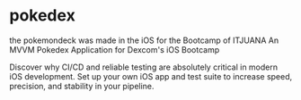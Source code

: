 # pokedex
the pokemondeck was made in the iOS for the Bootcamp of ITJUANA 
An MVVM Pokedex Application for Dexcom's iOS Bootcamp

Discover why CI/CD and reliable testing are absolutely critical in modern iOS development. Set up your own iOS app and test suite to increase speed, precision, and stability in your pipeline. 
